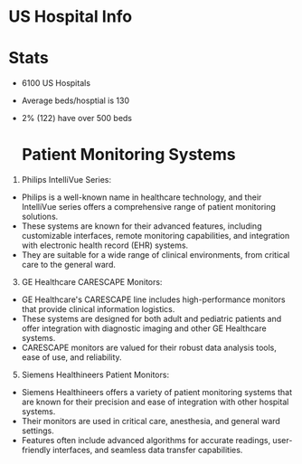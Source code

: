 # US Hospital Info

# Stats

- 6100 US Hospitals
- Average beds/hosptial is 130
- 2% (122) have over 500 beds

  # Patient Monitoring Systems

1. Philips IntelliVue Series:
- Philips is a well-known name in healthcare technology, and their IntelliVue series offers a comprehensive range of patient monitoring solutions.
- These systems are known for their advanced features, including customizable interfaces, remote monitoring capabilities, and integration with electronic health record (EHR) systems.
- They are suitable for a wide range of clinical environments, from critical care to the general ward.

3. GE Healthcare CARESCAPE Monitors:
- GE Healthcare's CARESCAPE line includes high-performance monitors that provide clinical information logistics.
- These systems are designed for both adult and pediatric patients and offer integration with diagnostic imaging and other GE Healthcare systems.
- CARESCAPE monitors are valued for their robust data analysis tools, ease of use, and reliability.

5. Siemens Healthineers Patient Monitors:
- Siemens Healthineers offers a variety of patient monitoring systems that are known for their precision and ease of integration with other hospital systems.
- Their monitors are used in critical care, anesthesia, and general ward settings.
- Features often include advanced algorithms for accurate readings, user-friendly interfaces, and seamless data transfer capabilities.
